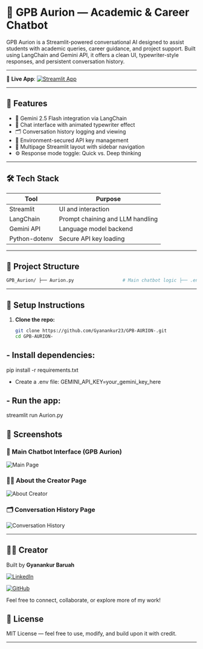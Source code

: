 # 💬 GPB Aurion — Academic & Career Chatbot

GPB Aurion is a Streamlit-powered conversational AI designed to assist students with academic queries, career guidance, and project support. Built using LangChain and Gemini API, it offers a clean UI, typewriter-style responses, and persistent conversation history.

---

🚀 **Live App**: [![Streamlit App](https://img.shields.io/badge/Live%20App-Streamlit-brightgreen?logo=streamlit)](https://gowqrvufjni5pwyd2hbszm.streamlit.app/)

---

## 🚀 Features

- 🧠 Gemini 2.5 Flash integration via LangChain
- 💬 Chat interface with animated typewriter effect
- 🗂️ Conversation history logging and viewing
- 🧾 Environment-secured API key management
- 🧭 Multipage Streamlit layout with sidebar navigation
- ⚙️ Response mode toggle: Quick vs. Deep thinking

---

## 🛠️ Tech Stack

| Tool            | Purpose                          |
|-----------------|----------------------------------|
| Streamlit       | UI and interaction               |
| LangChain       | Prompt chaining and LLM handling |
| Gemini API      | Language model backend           |
| Python-dotenv   | Secure API key loading           |

---

## 📁 Project Structure

```bash
GPB_Aurion/ ├── Aurion.py                  # Main chatbot logic ├── .env                       # API keys (excluded from Git) ├── .gitignore                 # Prevents pushing sensitive files ├── conversation_history.txt   # Logs all user-bot interactions ├── pages/ │   ├── About_Creator.py       # Info page │   └── Conversation_History.py# View + clear chat history ├── assets/ │   └── screenshots/           # UI screenshots for documentation ├── requirements.txt           # Python dependencies └── README.md                  # This file
```
---

## 🔐 Setup Instructions

1. **Clone the repo:**
   ```bash
   git clone https://github.com/Gyanankur23/GPB-AURION-.git
   cd GPB-AURION-


## - Install dependencies:
pip install -r requirements.txt
- Create a .env file:
GEMINI_API_KEY=your_gemini_key_here


## - Run the app:
streamlit run Aurion.py



## 📸 Screenshots

### 🧠 Main Chatbot Interface (GPB Aurion)
![Main Page](assets/screenshots/Screenshot%20(373).png)

### 👨‍💻 About the Creator Page
![About Creator](assets/screenshots/Screenshot%20(372).png)

### 🗂️ Conversation History Page
![Conversation History](assets/screenshots/Screenshot%20(371).png)

---

## 👨‍💻 Creator

Built by **Gyanankur Baruah** 
 
[![LinkedIn](https://img.shields.io/badge/LinkedIn-Gyanankur%20Baruah-blue?logo=linkedin)](https://www.linkedin.com/in/gyanankur-baruah-797205338)

[![GitHub](https://img.shields.io/badge/GitHub-Gyanankur23-black?logo=github)](https://github.com/Gyanankur23)

Feel free to connect, collaborate, or explore more of my work!


## 🪪 License

MIT License — feel free to use, modify, and build upon it with credit.

---
